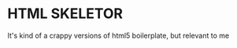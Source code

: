 HTML SKELETOR
=============

It's kind of a crappy versions of html5 boilerplate, but relevant to me
